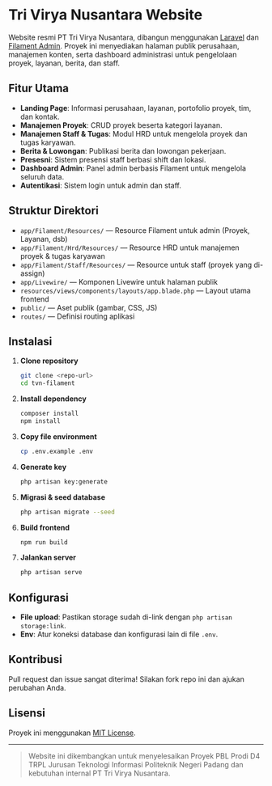 # Tri Virya Nusantara Website

Website resmi PT Tri Virya Nusantara, dibangun menggunakan [Laravel](https://laravel.com/) dan [Filament Admin](https://filamentphp.com/). Proyek ini menyediakan halaman publik perusahaan, manajemen konten, serta dashboard administrasi untuk pengelolaan proyek, layanan, berita, dan staff.

## Fitur Utama

- **Landing Page**: Informasi perusahaan, layanan, portofolio proyek, tim, dan kontak.
- **Manajemen Proyek**: CRUD proyek beserta kategori layanan.
- **Manajemen Staff & Tugas**: Modul HRD untuk mengelola proyek dan tugas karyawan.
- **Berita & Lowongan**: Publikasi berita dan lowongan pekerjaan.
- **Presesni**: Sistem presensi staff berbasi shift dan lokasi.
- **Dashboard Admin**: Panel admin berbasis Filament untuk mengelola seluruh data.
- **Autentikasi**: Sistem login untuk admin dan staff.

## Struktur Direktori

- `app/Filament/Resources/` — Resource Filament untuk admin (Proyek, Layanan, dsb)
- `app/Filament/Hrd/Resources/` — Resource HRD untuk manajemen proyek & tugas karyawan
- `app/Filament/Staff/Resources/` — Resource untuk staff (proyek yang di-assign)
- `app/Livewire/` — Komponen Livewire untuk halaman publik
- `resources/views/components/layouts/app.blade.php` — Layout utama frontend
- `public/` — Aset publik (gambar, CSS, JS)
- `routes/` — Definisi routing aplikasi

## Instalasi

1. **Clone repository**
   ```sh
   git clone <repo-url>
   cd tvn-filament
   ```

2. **Install dependency**
   ```sh
   composer install
   npm install
   ```

3. **Copy file environment**
   ```sh
   cp .env.example .env
   ```

4. **Generate key**
   ```sh
   php artisan key:generate
   ```

5. **Migrasi & seed database**
   ```sh
   php artisan migrate --seed
   ```

6. **Build frontend**
   ```sh
   npm run build
   ```

7. **Jalankan server**
   ```sh
   php artisan serve
   ```

## Konfigurasi

- **File upload**: Pastikan storage sudah di-link dengan `php artisan storage:link`.
- **Env**: Atur koneksi database dan konfigurasi lain di file `.env`.

## Kontribusi

Pull request dan issue sangat diterima! Silakan fork repo ini dan ajukan perubahan Anda.

## Lisensi

Proyek ini menggunakan [MIT License](https://opensource.org/licenses/MIT).

---

> Website ini dikembangkan untuk menyelesaikan Proyek PBL Prodi D4 TRPL Jurusan Teknologi Informasi Politeknik Negeri Padang dan kebutuhan internal PT Tri Virya Nusantara.
